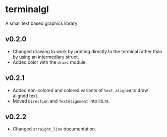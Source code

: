 # terminalgl

A small text based graphics library

## v0.2.0

- Changed drawing to work by printing directly to the terminal rather than by using an intermediary struct.
- Added color with the `drawc` module.

## v0.2.1

- Added non-colored and colored variants of `text_aligned` to draw aligned text.
- Moved `Direction` and `TextAlignment` into lib.rs.

## v0.2.2

- Changed `straight_line` documentation.
